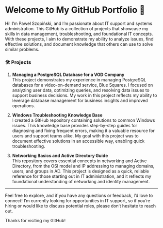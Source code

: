 # Welcome to My GitHub Portfolio 👋

Hi! I’m Paweł Szopiński, and I’m passionate about IT support and systems administration. This GitHub is a collection of projects that showcase my skills in data management, troubleshooting, and foundational IT concepts. With these projects, I aim to demonstrate my ability to analyze issues, find effective solutions, and document knowledge that others can use to solve similar problems.

### 🛠 Projects

1. **Managing a PostgreSQL Database for a VOD Company**  
   This project demonstrates my experience in managing PostgreSQL databases for a video-on-demand service, Blue Squares. I focused on analyzing user data, optimizing queries, and resolving data issues to support business decisions. My work in this project reflects my ability to leverage database management for business insights and improved operations.

2. **Windows Troubleshooting Knowledge Base**  
   I created a GitHub repository containing solutions to common Windows issues. This knowledge base provides step-by-step guides for diagnosing and fixing frequent errors, making it a valuable resource for users and support teams alike. My goal with this project was to document effective solutions in an accessible way, enabling quick troubleshooting.

3. **Networking Basics and Active Directory Guide**  
   This repository covers essential concepts in networking and Active Directory, from the OSI model and IP addressing to managing domains, users, and groups in AD. This project is designed as a quick, reliable reference for those starting out in IT administration, and it reflects my foundational understanding of networking and identity management.

---

Feel free to explore, and if you have any questions or feedback, I’d love to connect! I’m currently looking for opportunities in IT support, so if you’re hiring or would like to discuss potential roles, please don’t hesitate to reach out.

Thanks for visiting my GitHub!
